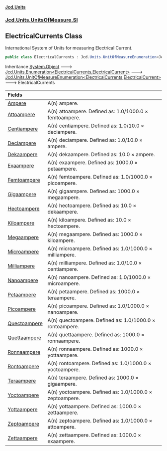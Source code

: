 #### [Jcd.Units](index.md 'index')
### [Jcd.Units.UnitsOfMeasure.SI](Jcd.Units.UnitsOfMeasure.SI.md 'Jcd.Units.UnitsOfMeasure.SI')

## ElectricalCurrents Class

International System of Units for measuring Electrical Current.

```csharp
public class ElectricalCurrents : Jcd.Units.UnitOfMeasureEnumeration<Jcd.Units.UnitsOfMeasure.SI.ElectricalCurrents, Jcd.Units.UnitTypes.ElectricalCurrent>
```

Inheritance [System.Object](https://docs.microsoft.com/en-us/dotnet/api/System.Object 'System.Object') &#129106; [Jcd.Units.Enumeration&lt;](Enumeration_TEnumeration,T_.md 'Jcd.Units.Enumeration<TEnumeration,T>')[ElectricalCurrents](ElectricalCurrents.md 'Jcd.Units.UnitsOfMeasure.SI.ElectricalCurrents')[,](Enumeration_TEnumeration,T_.md 'Jcd.Units.Enumeration<TEnumeration,T>')[ElectricalCurrent](ElectricalCurrent.md 'Jcd.Units.UnitTypes.ElectricalCurrent')[&gt;](Enumeration_TEnumeration,T_.md 'Jcd.Units.Enumeration<TEnumeration,T>') &#129106; [Jcd.Units.UnitOfMeasureEnumeration&lt;](UnitOfMeasureEnumeration_TEnumeration,T_.md 'Jcd.Units.UnitOfMeasureEnumeration<TEnumeration,T>')[ElectricalCurrents](ElectricalCurrents.md 'Jcd.Units.UnitsOfMeasure.SI.ElectricalCurrents')[,](UnitOfMeasureEnumeration_TEnumeration,T_.md 'Jcd.Units.UnitOfMeasureEnumeration<TEnumeration,T>')[ElectricalCurrent](ElectricalCurrent.md 'Jcd.Units.UnitTypes.ElectricalCurrent')[&gt;](UnitOfMeasureEnumeration_TEnumeration,T_.md 'Jcd.Units.UnitOfMeasureEnumeration<TEnumeration,T>') &#129106; ElectricalCurrents

| Fields | |
| :--- | :--- |
| [Ampere](ElectricalCurrents.Ampere.md 'Jcd.Units.UnitsOfMeasure.SI.ElectricalCurrents.Ampere') | A(n) ampere. |
| [Attoampere](ElectricalCurrents.Attoampere.md 'Jcd.Units.UnitsOfMeasure.SI.ElectricalCurrents.Attoampere') | A(n) attoampere. Defined as: 1.0/1000.0 × femtoampere. |
| [Centiampere](ElectricalCurrents.Centiampere.md 'Jcd.Units.UnitsOfMeasure.SI.ElectricalCurrents.Centiampere') | A(n) centiampere. Defined as: 1.0/10.0 × deciampere. |
| [Deciampere](ElectricalCurrents.Deciampere.md 'Jcd.Units.UnitsOfMeasure.SI.ElectricalCurrents.Deciampere') | A(n) deciampere. Defined as: 1.0/10.0 × ampere. |
| [Dekaampere](ElectricalCurrents.Dekaampere.md 'Jcd.Units.UnitsOfMeasure.SI.ElectricalCurrents.Dekaampere') | A(n) dekaampere. Defined as: 10.0 × ampere. |
| [Exaampere](ElectricalCurrents.Exaampere.md 'Jcd.Units.UnitsOfMeasure.SI.ElectricalCurrents.Exaampere') | A(n) exaampere. Defined as: 1000.0 × petaampere. |
| [Femtoampere](ElectricalCurrents.Femtoampere.md 'Jcd.Units.UnitsOfMeasure.SI.ElectricalCurrents.Femtoampere') | A(n) femtoampere. Defined as: 1.0/1000.0 × picoampere. |
| [Gigaampere](ElectricalCurrents.Gigaampere.md 'Jcd.Units.UnitsOfMeasure.SI.ElectricalCurrents.Gigaampere') | A(n) gigaampere. Defined as: 1000.0 × megaampere. |
| [Hectoampere](ElectricalCurrents.Hectoampere.md 'Jcd.Units.UnitsOfMeasure.SI.ElectricalCurrents.Hectoampere') | A(n) hectoampere. Defined as: 10.0 × dekaampere. |
| [Kiloampere](ElectricalCurrents.Kiloampere.md 'Jcd.Units.UnitsOfMeasure.SI.ElectricalCurrents.Kiloampere') | A(n) kiloampere. Defined as: 10.0 × hectoampere. |
| [Megaampere](ElectricalCurrents.Megaampere.md 'Jcd.Units.UnitsOfMeasure.SI.ElectricalCurrents.Megaampere') | A(n) megaampere. Defined as: 1000.0 × kiloampere. |
| [Microampere](ElectricalCurrents.Microampere.md 'Jcd.Units.UnitsOfMeasure.SI.ElectricalCurrents.Microampere') | A(n) microampere. Defined as: 1.0/1000.0 × milliampere. |
| [Milliampere](ElectricalCurrents.Milliampere.md 'Jcd.Units.UnitsOfMeasure.SI.ElectricalCurrents.Milliampere') | A(n) milliampere. Defined as: 1.0/10.0 × centiampere. |
| [Nanoampere](ElectricalCurrents.Nanoampere.md 'Jcd.Units.UnitsOfMeasure.SI.ElectricalCurrents.Nanoampere') | A(n) nanoampere. Defined as: 1.0/1000.0 × microampere. |
| [Petaampere](ElectricalCurrents.Petaampere.md 'Jcd.Units.UnitsOfMeasure.SI.ElectricalCurrents.Petaampere') | A(n) petaampere. Defined as: 1000.0 × teraampere. |
| [Picoampere](ElectricalCurrents.Picoampere.md 'Jcd.Units.UnitsOfMeasure.SI.ElectricalCurrents.Picoampere') | A(n) picoampere. Defined as: 1.0/1000.0 × nanoampere. |
| [Quectoampere](ElectricalCurrents.Quectoampere.md 'Jcd.Units.UnitsOfMeasure.SI.ElectricalCurrents.Quectoampere') | A(n) quectoampere. Defined as: 1.0/1000.0 × rontoampere. |
| [Quettaampere](ElectricalCurrents.Quettaampere.md 'Jcd.Units.UnitsOfMeasure.SI.ElectricalCurrents.Quettaampere') | A(n) quettaampere. Defined as: 1000.0 × ronnaampere. |
| [Ronnaampere](ElectricalCurrents.Ronnaampere.md 'Jcd.Units.UnitsOfMeasure.SI.ElectricalCurrents.Ronnaampere') | A(n) ronnaampere. Defined as: 1000.0 × yottaampere. |
| [Rontoampere](ElectricalCurrents.Rontoampere.md 'Jcd.Units.UnitsOfMeasure.SI.ElectricalCurrents.Rontoampere') | A(n) rontoampere. Defined as: 1.0/1000.0 × yoctoampere. |
| [Teraampere](ElectricalCurrents.Teraampere.md 'Jcd.Units.UnitsOfMeasure.SI.ElectricalCurrents.Teraampere') | A(n) teraampere. Defined as: 1000.0 × gigaampere. |
| [Yoctoampere](ElectricalCurrents.Yoctoampere.md 'Jcd.Units.UnitsOfMeasure.SI.ElectricalCurrents.Yoctoampere') | A(n) yoctoampere. Defined as: 1.0/1000.0 × zeptoampere. |
| [Yottaampere](ElectricalCurrents.Yottaampere.md 'Jcd.Units.UnitsOfMeasure.SI.ElectricalCurrents.Yottaampere') | A(n) yottaampere. Defined as: 1000.0 × zettaampere. |
| [Zeptoampere](ElectricalCurrents.Zeptoampere.md 'Jcd.Units.UnitsOfMeasure.SI.ElectricalCurrents.Zeptoampere') | A(n) zeptoampere. Defined as: 1.0/1000.0 × attoampere. |
| [Zettaampere](ElectricalCurrents.Zettaampere.md 'Jcd.Units.UnitsOfMeasure.SI.ElectricalCurrents.Zettaampere') | A(n) zettaampere. Defined as: 1000.0 × exaampere. |
